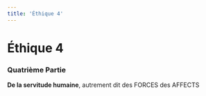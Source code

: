 ```yaml
---
title: 'Éthique 4'
---
```


# Éthique 4

### Quatrième Partie

**De la servitude humaine**, autrement dit des FORCES des AFFECTS
